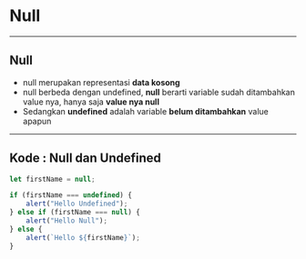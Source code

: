 # Null

---

## Null

-   null merupakan representasi **data kosong**
-   null berbeda dengan undefined, **null** berarti variable sudah ditambahkan value nya, hanya saja **value nya null**
-   Sedangkan **undefined** adalah variable **belum ditambahkan** value apapun

---

## Kode : Null dan Undefined

```js
let firstName = null;

if (firstName === undefined) {
    alert("Hello Undefined");
} else if (firstName === null) {
    alert("Hello Null");
} else {
    alert(`Hello ${firstName}`);
}
```
